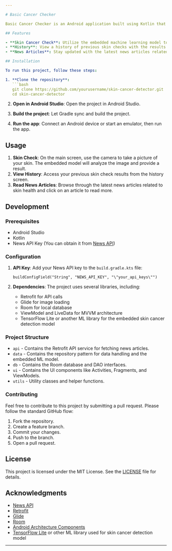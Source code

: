 ```yaml
---

# Basic Cancer Checker

Basic Cancer Checker is an Android application built using Kotlin that allows users to check their skin for cancer. The app provides several features to help users monitor their skin health and stay informed about the latest news related to skin care and cancer prevention.

## Features

- **Skin Cancer Check**: Utilize the embedded machine learning model to check if a skin lesion is potentially cancerous.
- **History**: View a history of previous skin checks with the results.
- **News Articles**: Stay updated with the latest news articles related to skin health. Articles can be viewed and clicked for more details using the [News API](https://newsapi.org/).

## Installation

To run this project, follow these steps:

1. **Clone the repository**:
   ```bash
   git clone https://github.com/yourusername/skin-cancer-detector.git
   cd skin-cancer-detector
   ```

2. **Open in Android Studio**: Open the project in Android Studio.

3. **Build the project**: Let Gradle sync and build the project.

4. **Run the app**: Connect an Android device or start an emulator, then run the app.

## Usage

1. **Skin Check**: On the main screen, use the camera to take a picture of your skin. The embedded model will analyze the image and provide a result.
2. **View History**: Access your previous skin check results from the history screen.
3. **Read News Articles**: Browse through the latest news articles related to skin health and click on an article to read more.

## Development

### Prerequisites

- Android Studio
- Kotlin
- News API Key (You can obtain it from [News API](https://newsapi.org/))

### Configuration

1. **API Key**: Add your News API key to the `build.gradle.kts` file:
   ```properties
   buildConfigField("String", "NEWS_API_KEY", "\"your_api_keys\"")
   ```

2. **Dependencies**: The project uses several libraries, including:
   - Retrofit for API calls
   - Glide for image loading
   - Room for local database
   - ViewModel and LiveData for MVVM architecture
   - TensorFlow Lite or another ML library for the embedded skin cancer detection model

### Project Structure

- `api` - Contains the Retrofit API service for fetching news articles.
- `data` - Contains the repository pattern for data handling and the embedded ML model.
- `db` - Contains the Room database and DAO interfaces.
- `ui` - Contains the UI components like Activities, Fragments, and ViewModels.
- `utils` - Utility classes and helper functions.

### Contributing

Feel free to contribute to this project by submitting a pull request. Please follow the standard GitHub flow:
1. Fork the repository.
2. Create a feature branch.
3. Commit your changes.
4. Push to the branch.
5. Open a pull request.

## License

This project is licensed under the MIT License. See the [LICENSE](LICENSE) file for details.

## Acknowledgments

- [News API](https://newsapi.org/)
- [Retrofit](https://square.github.io/retrofit/)
- [Glide](https://github.com/bumptech/glide)
- [Room](https://developer.android.com/training/data-storage/room)
- [Android Architecture Components](https://developer.android.com/topic/libraries/architecture)
- [TensorFlow Lite](https://www.tensorflow.org/lite) or other ML library used for skin cancer detection model

---
```

